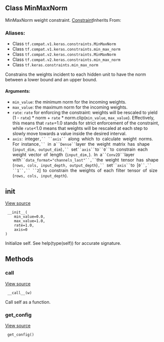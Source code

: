 ## Class MinMaxNorm

MinMaxNorm weight constraint.
[Constraint](https://www.tensorflow.org/api_docs/python/tf/keras/constraints/Constraint)Inherits From: 

### Aliases:
- Class `tf.compat.v1.keras.constraints.MinMaxNorm`
- Class `tf.compat.v1.keras.constraints.min_max_norm`
- Class `tf.compat.v2.keras.constraints.MinMaxNorm`
- Class `tf.compat.v2.keras.constraints.min_max_norm`
- Class `tf.keras.constraints.min_max_norm`

Constrains the weights incident to each hidden unit to have the norm between a lower bound and an upper bound.
#### Arguments:
- `min_value`: the minimum norm for the incoming weights.
- `max_value`: the maximum norm for the incoming weights.
- `rate`: `rate` for enforcing the constraint: weights will be rescaled to yield (1 - `rate`) * norm + `rate` * norm.clip(`min_value`, `max_value`). Effectively, this means that `rate`=1.0 stands for strict enforcement of the constraint, while `rate`<1.0 means that weights will be rescaled at each step to slowly move towards a value inside the desired interval.
- `axis`:` `integer`,`` ``axis`` `along` `which` `to` `calculate` `weight` `norms.` `For` `instance`,`` `in` `a` ``Dense`` `layer` `the` `weight` `matrix` `has` `shape` `(`input_dim, output_dim`)`,`` `set` ``axis`` `to` ``0`` `to` `constrain` `each` `weight` `vector` `of` `length` `(`input_dim,`).` `In` `a` ``Conv2D`` `layer` `with` ``data_format="channels_last"``,`` `the` `weight` `tensor` `has` `shape` `(`rows, cols, input_depth, output_depth`)`,`` `set` ``axis`` `to` `[`0``,`` ``1``,`` ``2`]` `to` `constrain` `the` `weights` `of` `each` `filter` `tensor` `of` `size` `(`rows, cols, input_depth`).
## __init__
[View source](https://github.com/tensorflow/tensorflow/blob/r2.0/tensorflow/python/keras/constraints.py#L151-L155)


```
 __init__(
    min_value=0.0,
    max_value=1.0,
    rate=1.0,
    axis=0
)
```

Initialize self. See help(type(self)) for accurate signature.
## Methods
### __call__
[View source](https://github.com/tensorflow/tensorflow/blob/r2.0/tensorflow/python/keras/constraints.py#L157-L163)


```
 __call__(w)
```

Call self as a function.
### get_config
[View source](https://github.com/tensorflow/tensorflow/blob/r2.0/tensorflow/python/keras/constraints.py#L165-L171)


```
 get_config()
```
